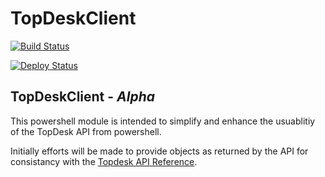 # TopDeskClient

[![Build Status](https://raybury.visualstudio.com/TopDeskClient/_apis/build/status/rbury.TopDeskClient?branchName=master)](https://raybury.visualstudio.com/TopDeskClient/_build/latest?definitionId=14&branchName=master)

[![Deploy Status](https://vsrm.dev.azure.com/raybury/_apis/public/Release/badge/7ad54d4e-c3df-4e0d-93f3-d0a4e0499227/2/2)](https://vsrm.dev.azure.com/raybury/_apis/public/Release/badge/7ad54d4e-c3df-4e0d-93f3-d0a4e0499227/2/2)

## TopDeskClient - *Alpha*

This powershell module is intended to simplify and enhance the usuablitiy of the TopDesk API from powershell.

Initially efforts will be made to provide objects as returned by the API for consistancy with the [Topdesk API Reference](https://developers.topdesk.com/).
